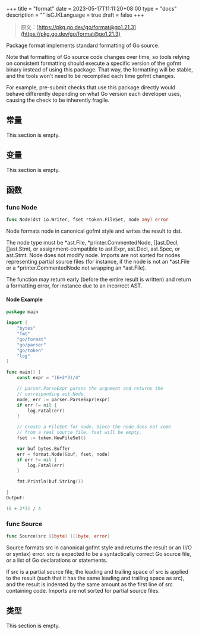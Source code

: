 +++
title = "format"
date = 2023-05-17T11:11:20+08:00
type = "docs"
description = ""
isCJKLanguage = true
draft = false
+++
> 原文：[https://pkg.go.dev/go/format@go1.21.3](https://pkg.go.dev/go/format@go1.21.3)

Package format implements standard formatting of Go source.

Note that formatting of Go source code changes over time, so tools relying on consistent formatting should execute a specific version of the gofmt binary instead of using this package. That way, the formatting will be stable, and the tools won't need to be recompiled each time gofmt changes.

For example, pre-submit checks that use this package directly would behave differently depending on what Go version each developer uses, causing the check to be inherently fragile.

## 常量 

This section is empty.

## 变量

This section is empty.

## 函数

### func Node 

``` go 
func Node(dst io.Writer, fset *token.FileSet, node any) error
```

Node formats node in canonical gofmt style and writes the result to dst.

The node type must be *ast.File, *printer.CommentedNode, []ast.Decl, []ast.Stmt, or assignment-compatible to ast.Expr, ast.Decl, ast.Spec, or ast.Stmt. Node does not modify node. Imports are not sorted for nodes representing partial source files (for instance, if the node is not an *ast.File or a *printer.CommentedNode not wrapping an *ast.File).

The function may return early (before the entire result is written) and return a formatting error, for instance due to an incorrect AST.

#### Node Example
``` go 
package main

import (
	"bytes"
	"fmt"
	"go/format"
	"go/parser"
	"go/token"
	"log"
)

func main() {
	const expr = "(6+2*3)/4"

	// parser.ParseExpr parses the argument and returns the
	// corresponding ast.Node.
	node, err := parser.ParseExpr(expr)
	if err != nil {
		log.Fatal(err)
	}

	// Create a FileSet for node. Since the node does not come
	// from a real source file, fset will be empty.
	fset := token.NewFileSet()

	var buf bytes.Buffer
	err = format.Node(&buf, fset, node)
	if err != nil {
		log.Fatal(err)
	}

	fmt.Println(buf.String())

}
Output:

(6 + 2*3) / 4
```

### func Source 

``` go 
func Source(src []byte) ([]byte, error)
```

Source formats src in canonical gofmt style and returns the result or an (I/O or syntax) error. src is expected to be a syntactically correct Go source file, or a list of Go declarations or statements.

If src is a partial source file, the leading and trailing space of src is applied to the result (such that it has the same leading and trailing space as src), and the result is indented by the same amount as the first line of src containing code. Imports are not sorted for partial source files.

## 类型

This section is empty.
